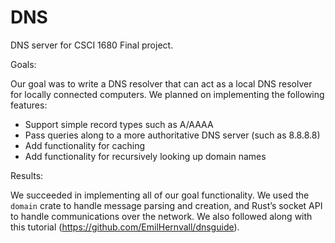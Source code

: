 # DNS

DNS server for CSCI 1680 Final project.

Goals:

Our goal was to write a DNS resolver that can act as a local DNS resolver for locally connected computers. We planned on implementing the following features:
* Support simple record types such as A/AAAA
* Pass queries along to a more authoritative DNS server (such as 8.8.8.8)
* Add functionality for caching
* Add functionality for recursively looking up domain names


Results:

We succeeded in implementing all of our goal functionality. We used the `domain` crate to handle message parsing and creation, and Rust’s socket API to handle communications over the network. We also followed along with this tutorial (https://github.com/EmilHernvall/dnsguide).
